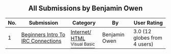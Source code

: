 ﻿<div align="center">

## All Submissions by Benjamin Owen

</div>

No.  | Submission | Category | By   | User Rating
---- | ---------- | -------- | ---- | -----------
1 | [Beginners Intro To IRC Connections<br />](https://github.com/Planet-Source-Code/benjamin-owen-beginners-intro-to-irc-connections__1-42700) | [Internet/ HTML<br /><sup>Visual Basic</sup>](../ByCategory/internet-html__1-34.md) | Benjamin Owen | 3.0 (12 globes from 4 users)
